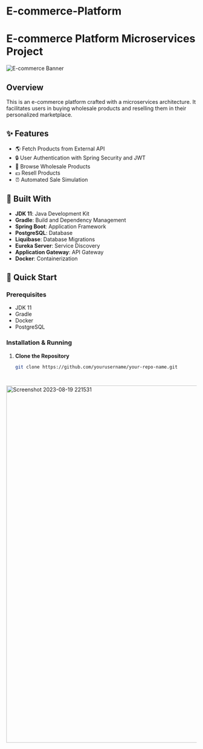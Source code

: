 # E-commerce-Platform

# E-commerce Platform Microservices Project

![E-commerce Banner](https://some-image-link.com)

## Overview

This is an e-commerce platform crafted with a microservices architecture. It facilitates users in buying wholesale products and reselling them in their personalized marketplace.

## :sparkles: Features

- :earth_americas: Fetch Products from External API
- :lock: User Authentication with Spring Security and JWT
- :shopping_cart: Browse Wholesale Products
- :dollar: Resell Products
- :alarm_clock: Automated Sale Simulation

## :wrench: Built With

- **JDK 11**: Java Development Kit
- **Gradle**: Build and Dependency Management
- **Spring Boot**: Application Framework
- **PostgreSQL**: Database
- **Liquibase**: Database Migrations
- **Eureka Server**: Service Discovery
- **Application Gateway**: API Gateway
- **Docker**: Containerization

## :rocket: Quick Start

### Prerequisites

- JDK 11
- Gradle
- Docker
- PostgreSQL

### Installation & Running

1. **Clone the Repository**
   ```bash
   git clone https://github.com/yourusername/your-repo-name.git




<img width="946" alt="Screenshot 2023-08-19 221531" src="https://github.com/jahangirzadanurlan/E-commerce-Platform/assets/103985861/98aa5370-c1ba-4afa-8171-1d4e67c5e464">
